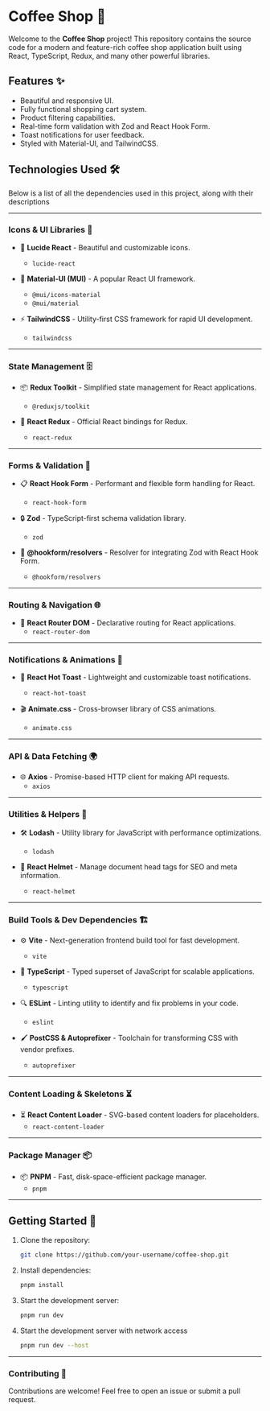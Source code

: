 # Coffee Shop 🚀

Welcome to the **Coffee Shop** project! This repository contains the source code for a modern and feature-rich coffee shop application built using React, TypeScript, Redux, and many other powerful libraries.

## Features ✨

- Beautiful and responsive UI.
- Fully functional shopping cart system.
- Product filtering capabilities.
- Real-time form validation with Zod and React Hook Form.
- Toast notifications for user feedback.
- Styled with Material-UI, and TailwindCSS.

## Technologies Used 🛠️

Below is a list of all the dependencies used in this project, along with their descriptions

---

### Icons & UI Libraries 🎨

- 🌟 **Lucide React** - Beautiful and customizable icons.

  - `lucide-react`

- 🎨 **Material-UI (MUI)** - A popular React UI framework.

  - `@mui/icons-material`
  - `@mui/material`

- ⚡ **TailwindCSS** - Utility-first CSS framework for rapid UI development.
  - `tailwindcss`

---

### State Management 🗄️

- 📦 **Redux Toolkit** - Simplified state management for React applications.

  - `@reduxjs/toolkit`

- 🔄 **React Redux** - Official React bindings for Redux.
  - `react-redux`

---

### Forms & Validation 📝

- 📋 **React Hook Form** - Performant and flexible form handling for React.

  - `react-hook-form`

- 🔒 **Zod** - TypeScript-first schema validation library.

  - `zod`

- 🔧 **@hookform/resolvers** - Resolver for integrating Zod with React Hook Form.
  - `@hookform/resolvers`

---

### Routing & Navigation 🌐

- 🧭 **React Router DOM** - Declarative routing for React applications.
  - `react-router-dom`

---

### Notifications & Animations 🎉

- 🔔 **React Hot Toast** - Lightweight and customizable toast notifications.

  - `react-hot-toast`

- 🎬 **Animate.css** - Cross-browser library of CSS animations.
  - `animate.css`

---

### API & Data Fetching 🌍

- 🌐 **Axios** - Promise-based HTTP client for making API requests.
  - `axios`

---

### Utilities & Helpers 🧰

- 🛠️ **Lodash** - Utility library for JavaScript with performance optimizations.

  - `lodash`

- 📄 **React Helmet** - Manage document head tags for SEO and meta information.
  - `react-helmet`

---

### Build Tools & Dev Dependencies 🏗️

- ⚙️ **Vite** - Next-generation frontend build tool for fast development.

  - `vite`

- 📜 **TypeScript** - Typed superset of JavaScript for scalable applications.

  - `typescript`

- 🔍 **ESLint** - Linting utility to identify and fix problems in your code.

  - `eslint`

- 🖌️ **PostCSS & Autoprefixer** - Toolchain for transforming CSS with vendor prefixes.
  - `autoprefixer`

---

### Content Loading & Skeletons ⏳

- ⏳ **React Content Loader** - SVG-based content loaders for placeholders.
  - `react-content-loader`

---

### Package Manager 📦

- 📦 **PNPM** - Fast, disk-space-efficient package manager.
  - `pnpm`

---

## Getting Started 🚀

1. Clone the repository:
   ```bash
   git clone https://github.com/your-username/coffee-shop.git
   ```
2. Install dependencies: 
   ```bash 
   pnpm install
   ```
3. Start the development server: 
   ```bash
   pnpm run dev
   ```
4. Start the development server with network access
   ```bash
   pnpm run dev --host 
   ```
   
---

### Contributing 🤝

Contributions are welcome! Feel free to open an issue or submit a pull request.